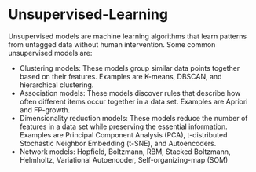 # Unsupervised-Learning

Unsupervised models are machine learning algorithms that learn patterns 
from untagged data without human intervention. Some common unsupervised models are:

- Clustering models: These models group similar data points together based on their features. Examples are K-means, DBSCAN, and hierarchical clustering.
- Association models: These models discover rules that describe how often different items occur together in a data set. Examples are Apriori and FP-growth.
- Dimensionality reduction models: These models reduce the number of features in a data set while preserving the essential information. Examples are Principal Component Analysis (PCA), t-distributed Stochastic Neighbor Embedding (t-SNE), and Autoencoders.
- Network models: Hopfield, Boltzmann, RBM, Stacked Boltzmann, Helmholtz, Variational Autoencoder, Self-organizing-map (SOM)
